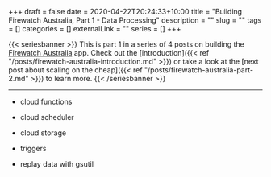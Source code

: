 +++
draft = false
date = 2020-04-22T20:24:33+10:00
title = "Building Firewatch Australia, Part 1 - Data Processing"
description = ""
slug = ""
tags = []
categories = []
externalLink = ""
series = []
+++

{{< seriesbanner >}}
This is part 1 in a series of 4 posts on building the [Firewatch Australia](https://firewatchaus.com/) app. Check out the
[introduction]({{< ref "/posts/firewatch-australia-introduction.md" >}}) or take a look at the [next
post about scaling on the cheap]({{< ref "/posts/firewatch-australia-part-2.md" >}}) to learn more.
{{< /seriesbanner >}}

---

- cloud functions
- cloud scheduler
- cloud storage
- triggers

- replay data with gsutil
